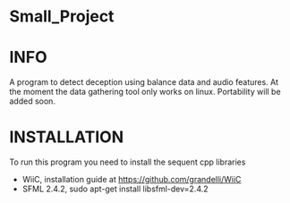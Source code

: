 # Small_Project
# INFO
A program to detect deception using balance data and audio features.
At the moment the data gathering tool only works on linux. Portability will be added soon.

# INSTALLATION
To run this program you need to install the sequent cpp libraries
- WiiC, installation guide at https://github.com/grandelli/WiiC
- SFML 2.4.2, sudo apt-get install libsfml-dev=2.4.2
